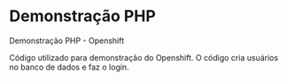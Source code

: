 # Demonstração PHP
Demonstração PHP - Openshift

Código utilizado para demonstração do Openshift. 
O código cria usuários no banco de dados e faz o login.

